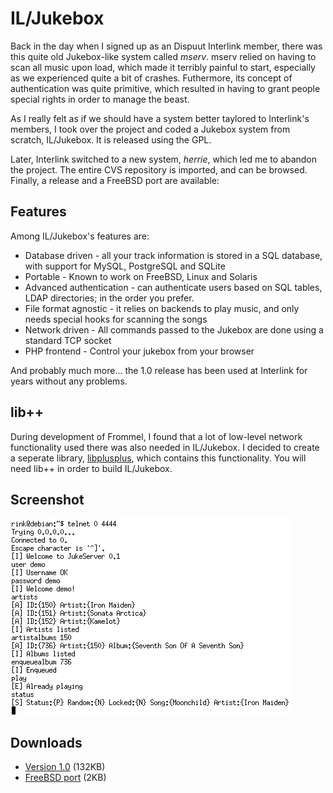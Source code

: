 # IL/Jukebox

Back in the day when I signed up as an Dispuut Interlink member, there was this quite old Jukebox-like system called _mserv_. mserv relied on having to scan all music upon load, which made it terribly painful to start, especially as we experienced quite a bit of crashes. Futhermore, its concept of authentication was quite primitive, which resulted in having to grant people special rights in order to manage the beast.

As I really felt as if we should have a system better taylored to Interlink's members, I took over the project and coded a Jukebox system from scratch, IL/Jukebox. It is released using the GPL.

Later, Interlink switched to a new system, _herrie_, which led me to abandon the project. The entire CVS repository is imported, and can be browsed. Finally, a release and a FreeBSD port are available:

## Features

Among IL/Jukebox's features are:

  * Database driven - all your track information is stored in a SQL database, with support for MySQL, PostgreSQL and SQLite
  * Portable - Known to work on FreeBSD, Linux and Solaris
  * Advanced authentication - can authenticate users based on SQL tables, LDAP directories; in the order you prefer.
  * File format agnostic - it relies on backends to play music, and only needs special hooks for scanning the songs
  * Network driven - All commands passed to the Jukebox are done using a standard TCP socket
  * PHP frontend - Control your jukebox from your browser

And probably much more...  the 1.0 release has been used at Interlink for years without any problems.

## lib++

During development of Frommel, I found that a lot of low-level network functionality used there was also needed in IL/Jukebox. I decided to create a seperate library, [libplusplus](https://github.com/zhmu/libplusplus), which contains this functionality. You will need lib++ in order to build IL/Jukebox.

## Screenshot

![Jukebox session](images/il-jukebox.png)

## Downloads

  * [Version 1.0](releases/jukebox-1.0.tar.gz) (132KB)
  * [FreeBSD port](releases/jukebox-port.tar.gz) (2KB)
